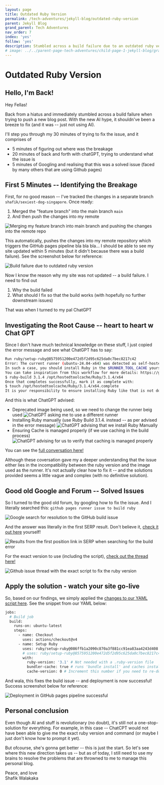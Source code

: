 ```yaml
---
layout: page
title: Outdated Ruby Version
permalink: /tech-adventures/jekyll-blog/outdated-ruby-version
parent: Jekyll Blog
grand_parent: Tech Adventures
nav_order: 7
index: 'yes'
follow: 'yes'
description: Stumbled across a build failure due to an outdated ruby version. These are the steps to resolve it
# image: ../../parent-page-tech-adventures/child-page-1-jekyll-blog/grandchild-page-6-missing-blog-post/missing-blog-post.png
---
```


# Outdated Ruby Version

## Hello, I'm Back!
Hey Fellas!

Back from a hiatus and immediately stumbled across a build failure when trying to push a new blog post. With the new AI hype, it shouldn've been a breeze to fix (and it was -- just not using AI).

I'll step you through my 30 minutes of trying to fix the issue, and it comprises of 
- 5 minutes of figuring out where was the breakage
- 20 minutes of back and forth with chatGPT, trying to understand what the issue is
- 5 minutes of Googling and realising that this was a solved issue (faced by many others that are using Github pages)

## First 5 Minutes -- Identifying the Breakage

First, for no good reason -- I've tracked the changes in a separate branch `shafik/sexiest-dog-singapore`. Once ready:
1. Merged the "feature branch" into the main branch `main`
2. And then push the changes into my remote

![Merging my feature branch into main branch and pushing the changes into the remote repo](../../parent-page-tech-adventures/child-page-1-jekyll-blog/grandchild-page-7-outdated-ruby-version/merge-sexy-article-push-into-repo.png)

This automatically, pushes the changes into my remote repository which triggers the GitHub pages pipeline bla bla bla... I should be able to see my site updated within 5 minutes (but it didn't because there was a build failure). See the screenshot below for reference:

![Build failure due to outdated ruby version](../../parent-page-tech-adventures/child-page-1-jekyll-blog/grandchild-page-7-outdated-ruby-version/image-build-failure.png)

Now I know the reason why my site was not updated -- a build failure. I need to find out
1. Why the build failed
2. What should I fix so that the build works (with hopefully no further downstream issues)

That was when I turned to my pal ChatGPT

## Investigating the Root Cause -- heart to heart w Chat GPT

Since I don't have much technical knowledge on these stuff, I just copied the error message and see what ChatGPT has to say:

``` bash
Run ruby/setup-ruby@8575951200e472d5f2d95c625da0c7bec8217c42
Error: The current runner (ubuntu-24.04-x64) was detected as self-hosted because the platform does not match a GitHub-hosted runner image (or that image is deprecated and no longer supported).
In such a case, you should install Ruby in the $RUNNER_TOOL_CACHE yourself, for example using https://github.com/rbenv/ruby-build
You can take inspiration from this workflow for more details: https://github.com/ruby/ruby-builder/blob/master/.github/workflows/build.yml
$ ruby-build 3.1.4 /opt/hostedtoolcache/Ruby/3.1.4/x64
Once that completes successfully, mark it as complete with:
$ touch /opt/hostedtoolcache/Ruby/3.1.4/x64.complete
It is your responsibility to ensure installing Ruby like that is not done in parallel.
```

And this is what ChatGPT advised:
- Deprecated image being used, so we need to change the runner beig used
![ChatGPT asking me to use a different runner](../../parent-page-tech-adventures/child-page-1-jekyll-blog/grandchild-page-7-outdated-ruby-version/image-use-different-runner.png)
- Installing Ruby manually (use Ruby Build 3.1.4. instead -- as per advised in the error message)
![ChatGPT advising that we install Ruby Manually](../../parent-page-tech-adventures/child-page-1-jekyll-blog/grandchild-page-7-outdated-ruby-version/image-manually-install-ruby.png)
- Ensuring Cache is managed properly (if we use caching in the build process)
![ChatGPT advising for us to verify that caching is managed properly](../../parent-page-tech-adventures/child-page-1-jekyll-blog/grandchild-page-7-outdated-ruby-version/image-manage-caching-for-build-process.png)

You can see the [full conversation here!](https://chatgpt.com/share/67b863e4-a5cc-800c-93b7-4652fb412bd4)

Although these coversation gave my a deeper understanding that the issue either lies in the incompatibility between the ruby version and the image used as the runner. It's not actually clear how to fix it -- and the solutions provided seems a little vague and complex (with no definitive solution).

## Good old Google and Forum -- Solved Issues

So I turned to the good old forum, by googling how to fix the issue. And I literally searched this:
`github pages runner issue to build ruby`

![Google search for resolution to the GitHub build issue](../../parent-page-tech-adventures/child-page-1-jekyll-blog/grandchild-page-7-outdated-ruby-version/image-google-search-github-issue.png)

And the answer was literally in the first SERP result. Don't believe it, [check it out here](https://talk.jekyllrb.com/t/building-error-on-github-actions/9471/2) yourself!

![Results from the first position link in SERP when searching for the build error](../../parent-page-tech-adventures/child-page-1-jekyll-blog/grandchild-page-7-outdated-ruby-version/image-first-result-serp.png)

For the exact version to use (including the script), [check out the thread here!](https://github.com/ruby/setup-ruby/issues/595)

![Github issue thread with the exact script to fix the ruby version](../../parent-page-tech-adventures/child-page-1-jekyll-blog/grandchild-page-7-outdated-ruby-version/image-exact-script-new-version-ruby.png)

## Apply the solution - watch your site go-live

So, based on our findings, we simply applied the [changes to our YAML script here](https://github.com/walakaka77/test-doc-site/blob/main/.github/workflows/jekyll.yml). See the snippet from our YAML below:

``` bash
jobs:
  # Build job
  build:
    runs-on: ubuntu-latest
    steps:
      - name: Checkout
        uses: actions/checkout@v4
      - name: Setup Ruby
        uses: ruby/setup-ruby@086ffb1a2090c870a3f881cc91ea83aa4243d408 # v1.195.0, updated based on https://github.com/ruby/setup-ruby/issues/595#issuecomment-2395466628
        # uses: ruby/setup-ruby@8575951200e472d5f2d95c625da0c7bec8217c42 # v1.161.0
        with:
          ruby-version: '3.1' # Not needed with a .ruby-version file
          bundler-cache: true # runs 'bundle install' and caches installed gems automatically
          cache-version: 0 # Increment this number if you need to re-download cached gems

```

And wala, this fixes the build issue -- and deployment is now successful! Success screenshot below for reference:

![Deployment in GitHub pages pipeline successful](../../parent-page-tech-adventures/child-page-1-jekyll-blog/grandchild-page-7-outdated-ruby-version/image-successful-deployment.png)


## Personal conclusion

Even though AI and stuff is revolutionary (no doubt), it's still not a one-stop-solution for everything. For example, in this case -- ChatCPT would not have been able to give me the exact ruby version and command (or maybe I just don't know how to prompt it yet).

But ofcourse, she's gonna get better -- this is just the start. So let's see where this new direction takes us -- but as of today, I still need to use my brains to resolve the problems that are throwned to me to manage this personal blog.

Peace, and love <br>
Shafik Walakaka